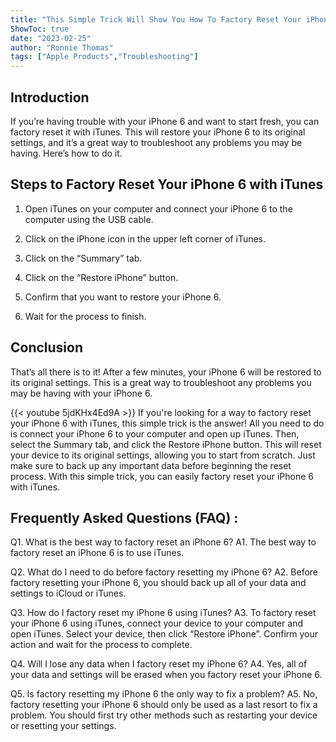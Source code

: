 ```yaml
---
title: "This Simple Trick Will Show You How To Factory Reset Your iPhone 6 With iTunes!"
ShowToc: true 
date: "2023-02-25"
author: "Ronnie Thomas" 
tags: ["Apple Products","Troubleshooting"]
---
```

## Introduction

If you’re having trouble with your iPhone 6 and want to start fresh, you can factory reset it with iTunes. This will restore your iPhone 6 to its original settings, and it’s a great way to troubleshoot any problems you may be having. Here’s how to do it. 

## Steps to Factory Reset Your iPhone 6 with iTunes

1. Open iTunes on your computer and connect your iPhone 6 to the computer using the USB cable.

2. Click on the iPhone icon in the upper left corner of iTunes.

3. Click on the “Summary” tab.

4. Click on the “Restore iPhone” button.

5. Confirm that you want to restore your iPhone 6.

6. Wait for the process to finish.

## Conclusion

That’s all there is to it! After a few minutes, your iPhone 6 will be restored to its original settings. This is a great way to troubleshoot any problems you may be having with your iPhone 6.

{{< youtube 5jdKHx4Ed9A >}} 
If you're looking for a way to factory reset your iPhone 6 with iTunes, this simple trick is the answer! All you need to do is connect your iPhone 6 to your computer and open up iTunes. Then, select the Summary tab, and click the Restore iPhone button. This will reset your device to its original settings, allowing you to start from scratch. Just make sure to back up any important data before beginning the reset process. With this simple trick, you can easily factory reset your iPhone 6 with iTunes.

## Frequently Asked Questions (FAQ) :
Q1. What is the best way to factory reset an iPhone 6?
A1. The best way to factory reset an iPhone 6 is to use iTunes.

Q2. What do I need to do before factory resetting my iPhone 6?
A2. Before factory resetting your iPhone 6, you should back up all of your data and settings to iCloud or iTunes.

Q3. How do I factory reset my iPhone 6 using iTunes?
A3. To factory reset your iPhone 6 using iTunes, connect your device to your computer and open iTunes. Select your device, then click “Restore iPhone”. Confirm your action and wait for the process to complete.

Q4. Will I lose any data when I factory reset my iPhone 6?
A4. Yes, all of your data and settings will be erased when you factory reset your iPhone 6.

Q5. Is factory resetting my iPhone 6 the only way to fix a problem?
A5. No, factory resetting your iPhone 6 should only be used as a last resort to fix a problem. You should first try other methods such as restarting your device or resetting your settings.


